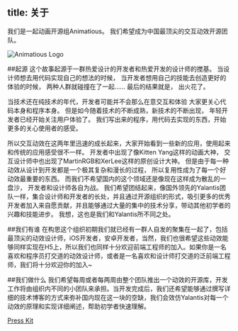 title: 关于
---
我们是一起动画开源组Animatious。
我们希望成为中国最顶尖的交互动效开源团队。

![Animatious Logo](/img/Animatious.jpg)  

##起源
这个故事起源于一群热爱设计的开发者和热爱开发的设计师的搅基。
当设计师想去用代码实现自己的想法的时候，
当开发者想用自己的技能去创造更好的体验的时候，
两种人群就碰撞在了一起……
最后的结果就是，
出火花了。

当技术还在纯技术的年代，开发者可能并不会那么在意交互和体验
大家更关心代码本身和程序本身。
但是如今随着技术的不断成熟，新技术的不断出现，
年轻开发者已经开始关注用户体验了。
我们写出来的程序，用代码去实现的东西，开始更多的关心使用者的感受。

所以交互动效在这两年里迅速的成长起来，大家开始看到一些新的应用，使用起来和传统的应用感受很不一样。
开发者中出现了像Kitten Yang这样的动画大神，
交互设计师中也出现了MartinRGB和XerLee这样的原创设计大神。
但是由于每一种动效从设计到开发都是一个极其复杂和漫长的过程，
所以复用性成为了每一个好动效最重要的东西。
而我们不希望国内的这个领域还是像现在这样成为散乱的一盘沙，
开发者和设计师各自为战。
我们希望团结起来，像国外领先的Yalantis团队一样，集合设计师和开发者的长处，并且通过开源组织的形式，吸引更多的优秀开发者加入来自愿贡献，并且能够通过大量的集中的技术分享，带动其他初学者的兴趣和技能进步。
我想，这也是我们和Yalantis所不同之处。

##我们有谁
在构思这个组织初期我们就已经有一群人自发的聚集在一起了，包括最顶尖的动效设计师，iOS开发者，安卓开发者，当然，我们也很希望这些动效能够同样实现在H5上，所以我们也同样十分欢迎前端工程师的加入。如果你是一名喜欢和程序员打交道的动效设计师，或者是一名喜欢和设计师打交道的泛前端工程师，我们将十分欢迎你的加入~

##我们做什么
我们希望每周或者每两周由整个团队推出一个动效的开源库，开发工作将由组织内不同的小团队来承担。当开发完成后，我们还希望能够通过撰写详细的技术博客的方式来弥补国内现在这一块的空缺，我们会效仿Yalantis对每一个动效的原理和实现详细阐述，帮助初学者快速理解。

[Press Kit](/files/PressKit.zip)

